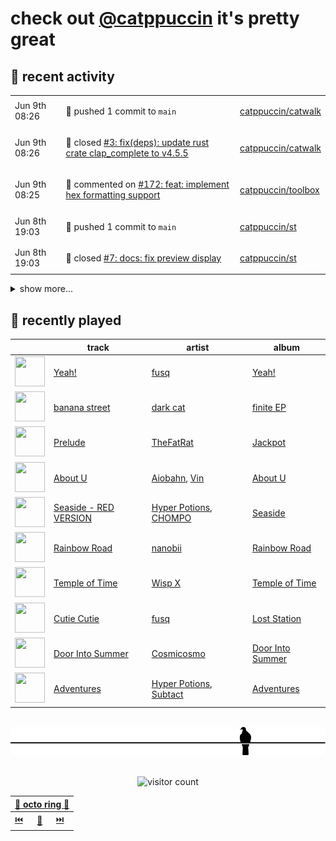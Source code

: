 # check out [@catppuccin](https://github.com/catppuccin) it's pretty great

## 📅 recent activity

<!-- SCRIPT:REPLACE:GITHUB -->
<table>
<tbody>
<tr>
<td><span title='2024-06-09T08:26:35+00:00'>Jun 9th 08:26</span></td>
<td>

🚢 pushed 1 commit to `main`

</td>
<td>

[catppuccin/catwalk](https://github.com/catppuccin/catwalk)

</td>
</tr>
<tr>
<td><span title='2024-06-09T08:26:34+00:00'>Jun 9th 08:26</span></td>
<td>

🎉 closed [#3: fix(deps): update rust crate clap_complete to v4.5.5](https://github.com/catppuccin/catwalk/pull/3)

</td>
<td>

[catppuccin/catwalk](https://github.com/catppuccin/catwalk)

</td>
</tr>
<tr>
<td><span title='2024-06-09T08:25:42+00:00'>Jun 9th 08:25</span></td>
<td>

💬 commented on [#172: feat: implement hex formatting support](https://github.com/catppuccin/toolbox/pull/172)

</td>
<td>

[catppuccin/toolbox](https://github.com/catppuccin/toolbox)

</td>
</tr>
<tr>
<td><span title='2024-06-08T19:03:31+00:00'>Jun 8th 19:03</span></td>
<td>

🚢 pushed 1 commit to `main`

</td>
<td>

[catppuccin/st](https://github.com/catppuccin/st)

</td>
</tr>
<tr>
<td><span title='2024-06-08T19:03:30+00:00'>Jun 8th 19:03</span></td>
<td>

🎉 closed [#7: docs: fix preview display](https://github.com/catppuccin/st/pull/7)

</td>
<td>

[catppuccin/st](https://github.com/catppuccin/st)

</td>
</tr>
</tbody>
</table>

<details>
<summary>show more...</summary>
<table>
<tbody>
<tr>
<td><span title='2024-06-08T18:25:48+00:00'>Jun 8th 18:25</span></td>
<td>

💬 commented on [#6: chore: preview images](https://github.com/catppuccin/st/pull/6)

</td>
<td>

[catppuccin/st](https://github.com/catppuccin/st)

</td>
</tr>
<tr>
<td><span title='2024-06-08T18:25:09+00:00'>Jun 8th 18:25</span></td>
<td>

🚢 pushed 1 commit to `main`

</td>
<td>

[catppuccin/st](https://github.com/catppuccin/st)

</td>
</tr>
<tr>
<td><span title='2024-06-08T18:25:08+00:00'>Jun 8th 18:25</span></td>
<td>

🎉 closed [#6: chore: preview images](https://github.com/catppuccin/st/pull/6)

</td>
<td>

[catppuccin/st](https://github.com/catppuccin/st)

</td>
</tr>
<tr>
<td><span title='2024-06-08T18:24:57+00:00'>Jun 8th 18:24</span></td>
<td>

🚢 pushed 1 commit to `chore/previews`

</td>
<td>

[catppuccin/st](https://github.com/catppuccin/st)

</td>
</tr>
<tr>
<td><span title='2024-06-08T15:39:49+00:00'>Jun 8th 15:39</span></td>
<td>

🚢 pushed 1 commit to `main`

</td>
<td>

[catppuccin/st](https://github.com/catppuccin/st)

</td>
</tr>
<tr>
<td><span title='2024-06-08T15:39:48+00:00'>Jun 8th 15:39</span></td>
<td>

🎉 closed [#5: refactor: use whiskers](https://github.com/catppuccin/st/pull/5)

</td>
<td>

[catppuccin/st](https://github.com/catppuccin/st)

</td>
</tr>
<tr>
<td><span title='2024-06-08T15:39:25+00:00'>Jun 8th 15:39</span></td>
<td>

🔍 reviewed [#5: refactor: use whiskers](https://github.com/catppuccin/st/pull/5)

</td>
<td>

[catppuccin/st](https://github.com/catppuccin/st)

</td>
</tr>
<tr>
<td><span title='2024-06-08T09:10:16+00:00'>Jun 8th 09:10</span></td>
<td>

🚢 pushed 1 commit to `main`

</td>
<td>

[catppuccin/whiskers](https://github.com/catppuccin/whiskers)

</td>
</tr>
<tr>
<td><span title='2024-06-08T09:10:16+00:00'>Jun 8th 09:10</span></td>
<td>

🎉 closed [#12: build(cargo): remove incorrect tag](https://github.com/catppuccin/whiskers/pull/12)

</td>
<td>

[catppuccin/whiskers](https://github.com/catppuccin/whiskers)

</td>
</tr>
<tr>
<td><span title='2024-06-07T22:18:46+00:00'>Jun 7th 22:18</span></td>
<td>

💬 commented on [#16: Bat theme looks different than same theme in Helix?](https://github.com/catppuccin/bat/issues/16)

</td>
<td>

[catppuccin/bat](https://github.com/catppuccin/bat)

</td>
</tr>
<tr>
<td><span title='2024-06-07T19:23:07+00:00'>Jun 7th 19:23</span></td>
<td>

💬 commented on [#45: docs: update previews](https://github.com/catppuccin/helix/pull/45)

</td>
<td>

[catppuccin/helix](https://github.com/catppuccin/helix)

</td>
</tr>
<tr>
<td><span title='2024-06-07T19:14:32+00:00'>Jun 7th 19:14</span></td>
<td>

💬 commented on [#16: Bat theme looks different than same theme in Helix?](https://github.com/catppuccin/bat/issues/16)

</td>
<td>

[catppuccin/bat](https://github.com/catppuccin/bat)

</td>
</tr>
<tr>
<td><span title='2024-06-07T19:12:15+00:00'>Jun 7th 19:12</span></td>
<td>

🚢 pushed 1 commit to `main`

</td>
<td>

[catppuccin/helix](https://github.com/catppuccin/helix)

</td>
</tr>
<tr>
<td><span title='2024-06-07T19:12:14+00:00'>Jun 7th 19:12</span></td>
<td>

🎉 closed [#45: docs: update previews](https://github.com/catppuccin/helix/pull/45)

</td>
<td>

[catppuccin/helix](https://github.com/catppuccin/helix)

</td>
</tr>
<tr>
<td><span title='2024-06-07T19:12:11+00:00'>Jun 7th 19:12</span></td>
<td>

💬 commented on [#45: docs: update previews](https://github.com/catppuccin/helix/pull/45)

</td>
<td>

[catppuccin/helix](https://github.com/catppuccin/helix)

</td>
</tr>
<tr>
<td><span title='2024-06-07T19:10:24+00:00'>Jun 7th 19:10</span></td>
<td>

🚢 pushed 1 commit to `main`

</td>
<td>

[catppuccin/helix](https://github.com/catppuccin/helix)

</td>
</tr>
</tbody>
</table>
</details>
<!-- SCRIPT:REPLACE:GITHUB -->

## 🎵 recently played

<!-- SCRIPT:REPLACE:SPOTIFY -->
| | track | artist | album |
| - | - | - | - |
| <img src="https://i.scdn.co/image/ab67616d00004851fc94854e9b6813e5e23baea9" width="48" height="48"> | [Yeah!](https://open.spotify.com/track/7yOlTPHXSvs2IOybjya7q2) | [fusq](https://open.spotify.com/artist/0q0K0FV5t8OnVpbIQTXOhI) | [Yeah!](https://open.spotify.com/track/7yOlTPHXSvs2IOybjya7q2) |
| <img src="https://i.scdn.co/image/ab67616d0000485114fb0f466ac29d5a600866d0" width="48" height="48"> | [banana street](https://open.spotify.com/track/0SiuM4lkWnbBlXi81LqYk8) | [dark cat](https://open.spotify.com/artist/0CW3aaY5gtWFStE6Vj6ZHI) | [finite EP](https://open.spotify.com/track/0SiuM4lkWnbBlXi81LqYk8) |
| <img src="https://i.scdn.co/image/ab67616d0000485180b2a19dd87cd9914a01d223" width="48" height="48"> | [Prelude](https://open.spotify.com/track/3Gsc8SfvSv9QIfRKgpFxtz) | [TheFatRat](https://open.spotify.com/artist/3OKg7YbOIatODzkRIbLJR4) | [Jackpot](https://open.spotify.com/track/3Gsc8SfvSv9QIfRKgpFxtz) |
| <img src="https://i.scdn.co/image/ab67616d00004851984c1268a173c44c286ed0f3" width="48" height="48"> | [About U](https://open.spotify.com/track/5BYFvZ2r8WjRN8nSZfOMbm) | [Aiobahn](https://open.spotify.com/artist/3AMFQZ3Tt549kShRG2IBYT), [Vin](https://open.spotify.com/artist/2aDShFDjvKxrb7FKzUvkz6) | [About U](https://open.spotify.com/track/5BYFvZ2r8WjRN8nSZfOMbm) |
| <img src="https://i.scdn.co/image/ab67616d00004851540a3513412b359521869922" width="48" height="48"> | [Seaside - RED VERSION](https://open.spotify.com/track/4ZPHBFQAvJX6IKsknurJDW) | [Hyper Potions](https://open.spotify.com/artist/1KkjjsBwGqU2YjS9OIucZV), [CHOMPO](https://open.spotify.com/artist/57RgCFctPZxV6fT5YZ5xfT) | [Seaside](https://open.spotify.com/track/4ZPHBFQAvJX6IKsknurJDW) |
| <img src="https://i.scdn.co/image/ab67616d00004851c7426fbc79c11874ccf1fb3a" width="48" height="48"> | [Rainbow Road](https://open.spotify.com/track/1wsUKcolavN2rSXM0lwWid) | [nanobii](https://open.spotify.com/artist/7mUsBZ6g6BbAu2MBU8Nsu3) | [Rainbow Road](https://open.spotify.com/track/1wsUKcolavN2rSXM0lwWid) |
| <img src="https://i.scdn.co/image/ab67616d00004851553ab4f86c0d9346e098bce6" width="48" height="48"> | [Temple of Time](https://open.spotify.com/track/7ncPPMkIpG12Zh7t89T0RR) | [Wisp X](https://open.spotify.com/artist/6qxhZqIAvYzDVKIyyYtVlX) | [Temple of Time](https://open.spotify.com/track/7ncPPMkIpG12Zh7t89T0RR) |
| <img src="https://i.scdn.co/image/ab67616d0000485139f3ace7a490b1073890f52c" width="48" height="48"> | [Cutie Cutie](https://open.spotify.com/track/0PimqJTXOVDgTI5e79wAYb) | [fusq](https://open.spotify.com/artist/0q0K0FV5t8OnVpbIQTXOhI) | [Lost Station](https://open.spotify.com/track/0PimqJTXOVDgTI5e79wAYb) |
| <img src="https://i.scdn.co/image/ab67616d00004851f11f52c6aca1e667ad9c299f" width="48" height="48"> | [Door Into Summer](https://open.spotify.com/track/0TghKEkrZngsxKoCZUEF7N) | [Cosmicosmo](https://open.spotify.com/artist/6JtJWLtwanDAmk4UMLFJ2v) | [Door Into Summer](https://open.spotify.com/track/0TghKEkrZngsxKoCZUEF7N) |
| <img src="https://i.scdn.co/image/ab67616d000048515a3ec3397988981716d93b73" width="48" height="48"> | [Adventures](https://open.spotify.com/track/7of5vqDVelR7W0GVohpnk5) | [Hyper Potions](https://open.spotify.com/artist/1KkjjsBwGqU2YjS9OIucZV), [Subtact](https://open.spotify.com/artist/6kx1NiHogZzkSU7lHMc3Ow) | [Adventures](https://open.spotify.com/track/7of5vqDVelR7W0GVohpnk5) |

<!-- SCRIPT:REPLACE:SPOTIFY -->

<br>

<div align="center">

<picture>
    <source media="(prefers-color-scheme: light)" srcset="assets/pigeon-light.svg">
    <source media="(prefers-color-scheme: dark)" srcset="assets/pigeon-dark.svg">
    <img alt="pigeon sitting on a wire" src="assets/pigeon-light.svg">
</picture>

<br>
<br>

![visitor count](https://profile-counter.glitch.me/backwardspy/count.svg)

<table>
    <thead>
        <th colspan="3"><a href="https://octo-ring.com">🐙 octo ring 🐙</a></th>
    </thead>
    <tbody>
        <td><a href="https://octo-ring.com/p/backwardspy/prev">⏮️</a></td>
        <td><a href="https://octo-ring.com/p/backwardspy/random">🔀</a></td>
        <td><a href="https://octo-ring.com/p/backwardspy/next">⏭️</a></td>
    </tbody>
</table>

</div>
